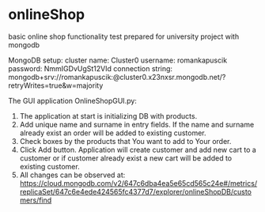 # onlineShop
basic online shop functionality test
prepared for university project with mongodb

MongoDB setup:
cluster name: Cluster0
username: romankapuscik
password: NmmIGDvUgSt12VId
connection string: mongodb+srv://romankapuscik:<password>@cluster0.x23nxsr.mongodb.net/?retryWrites=true&w=majority

The GUI application OnlineShopGUI.py:
1. The application at start is initializing DB with products.
2. Add unique name and surname in entry fields. If the name and surname already exist an order will be added to existing
customer.
3. Check boxes by the products that You want to add to Your order.
4. Click Add button. Application will create customer and add new cart to a customer 
or if customer already exist a new cart will be added to existing customer.
5. All changes can be observed at: https://cloud.mongodb.com/v2/647c6dba4ea5e65cd565c24e#/metrics/replicaSet/647c6e4ede424565fc4377d7/explorer/onlineShopDB/customers/find